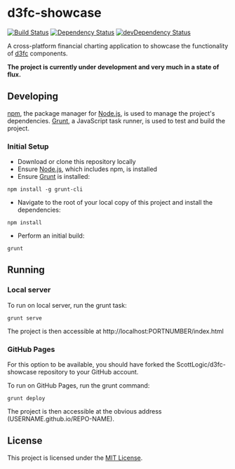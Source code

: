# d3fc-showcase

[![Build Status](https://travis-ci.org/ScottLogic/d3fc-showcase.svg?branch=develop)](https://travis-ci.org/ScottLogic/d3fc-showcase)
[![Dependency Status](https://david-dm.org/ScottLogic/d3fc-showcase.svg)](https://david-dm.org/ScottLogic/d3fc-showcase)
[![devDependency Status](https://david-dm.org/ScottLogic/d3fc-showcase/dev-status.svg)](https://david-dm.org/ScottLogic/d3fc-showcase#info=devDependencies)

A cross-platform financial charting application to showcase the functionality of [d3fc](http://scottlogic.github.io/d3fc/) components.

**The project is currently under development and very much in a state of flux.**

## Developing

[npm](https://www.npmjs.com/), the package manager for [Node.js](https://nodejs.org/), is used to manage the project's dependencies. [Grunt](http://gruntjs.com/), a JavaScript task runner, is used to test and build the project.

### Initial Setup

- Download or clone this repository locally
- Ensure [Node.js](https://nodejs.org/), which includes npm, is installed
- Ensure [Grunt](http://gruntjs.com/getting-started#installing-the-cli) is installed:

```
npm install -g grunt-cli
```

- Navigate to the root of your local copy of this project and install the dependencies:

```
npm install
```

- Perform an initial build:

```
grunt
```

## Running

### Local server

To run on local server, run the grunt task:

```
grunt serve
```

The project is then accessible at http://localhost:PORTNUMBER/index.html

### GitHub Pages

For this option to be available, you should have forked the ScottLogic/d3fc-showcase repository to your GitHub account.

To run on GitHub Pages, run the grunt command:

```
grunt deploy
```

The project is then accessible at the obvious address (USERNAME.github.io/REPO-NAME).

## License

This project is licensed under the [MIT License](http://opensource.org/licenses/MIT).
